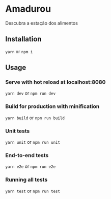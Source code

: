 # Amadurou

Descubra a estação dos alimentos

## Installation

`yarn` or `npm i`

## Usage

### Serve with hot reload at localhost:8080

`yarn dev` or `npm run dev`

### Build for production with minification

`yarn build` or `npm run build`

### Unit tests

`yarn unit` or `npm run unit`

### End-to-end tests

`yarn e2e` or `npm run e2e`

### Running all tests

`yarn test` or `npm run test`
